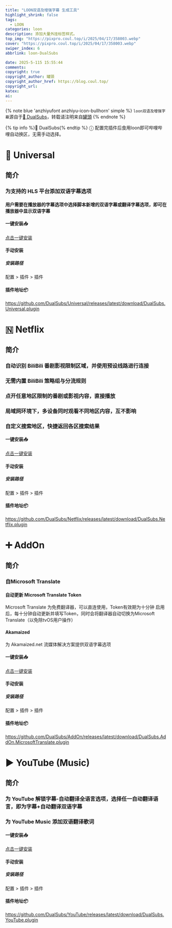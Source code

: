 ```yaml
---
title: "LOON双语及增强字幕 生成工具"
highlight_shrink: false
tags:
  - LOON
categories: loon
description: 添加大量外挂标签样式。
top_img: "https://pixpro.coul.top/i/2025/04/17/358003.webp"
cover: "https://pixpro.coul.top/i/2025/04/17/358003.webp"
swiper_index: 6
abbrlink: loon-DualSubs

date: 2025-5-115 15:55:44
comments:
copyright: true
copyright_author: 罐頭
copyright_author_href: https://blog.coul.top/
copyright_url: 
katex:
ai: 
---
```


{% note blue 'anzhiyufont anzhiyu-icon-bullhorn' simple %}
`loon双语及增强字幕`源自于[🍿️ DualSubs](https://dualsubs.github.io/)，转载请注明来自[罐頭](https://blog.coul.top)
{% endnote %}

{% tip info %}🍿️ DualSubs{% endtip %}
ⓘ 配置完插件后食用loon即可哔哩哔哩自动换区，无需手动选择。

# 🔣 Universal
## 简介
### 为支持的 HLS 平台添加双语字幕选项
#### 用户需要在播放器的字幕选项中选择脚本新增的双语字幕或翻译字幕选项，即可在播放器中显示双语字幕
#### 一键安装📥
[点击一键安装](loon://import?plugin=https%3A%2F%2Fgithub.com%2FDualSubs%2FUniversal%2Freleases%2Flatest%2Fdownload%2FDualSubs.Universal.plugin)
#### 手动安装
##### 安装路径
配置 > 插件 > 插件
#### 插件地址📦
https://github.com/DualSubs/Universal/releases/latest/download/DualSubs.Universal.plugin

# 🇳 Netflix
## 简介
### 自动识别 BiliBili 番剧影视限制区域，并使用预设线路进行连接
### 无需内置 BiliBili 策略组与分流规则
### 点开任意地区限制的番剧或影视内容，直接播放
### 局域网环境下，多设备同时观看不同地区内容，互不影响
### 自定义搜索地区，快捷返回各区搜索结果
#### 一键安装📥
[点击一键安装](loon://import?plugin=https%3A%2F%2Fgithub.com%2FDualSubs%2FNetflix%2Freleases%2Flatest%2Fdownload%2FDualSubs.Netflix.plugin) 
#### 手动安装
##### 安装路径
配置 > 插件 > 插件
#### 插件地址📦
https://github.com/DualSubs/Netflix/releases/latest/download/DualSubs.Netflix.plugin


# ➕ AddOn
## 简介
### 自Microsoft Translate
#### 自动更新 Microsoft Translate Token
Microsoft Translate 为免费翻译器，可以直连使用，Token有效期为十分钟
启用后，每十分钟自动更新并填写Token，同时会将翻译器自动切换为Microsoft Translate（以免除tvOS用户操作）
#### Akamaized
为 Akamaized.net 流媒体解决方案提供双语字幕选项
#### 一键安装📥
[点击一键安装](loon://import?plugin=https%3A%2F%2Fgithub.com%2FDualSubs%2FAddOn%2Freleases%2Flatest%2Fdownload%2FDualSubs.AddOn.MicrosoftTranslate.plugin)
#### 手动安装
##### 安装路径
配置 > 插件 > 插件
#### 插件地址📦
https://github.com/DualSubs/AddOn/releases/latest/download/DualSubs.AddOn.MicrosoftTranslate.plugin

# ▶️ YouTube (Music)
## 简介
### 为 YouTube 解锁字幕-自动翻译全语言选项，选择任一自动翻译语言，即为字幕+自动翻译双语字幕
### 为 YouTube Music 添加双语翻译歌词
#### 一键安装📥
[点击一键安装](loon://import?plugin=https%3A%2F%2Fgithub.com%2FDualSubs%2FYouTube%2Freleases%2Flatest%2Fdownload%2FDualSubs.YouTube.plugin)
#### 手动安装
##### 安装路径
配置 > 插件 > 插件
#### 插件地址📦
https://github.com/DualSubs/YouTube/releases/latest/download/DualSubs.YouTube.plugin
